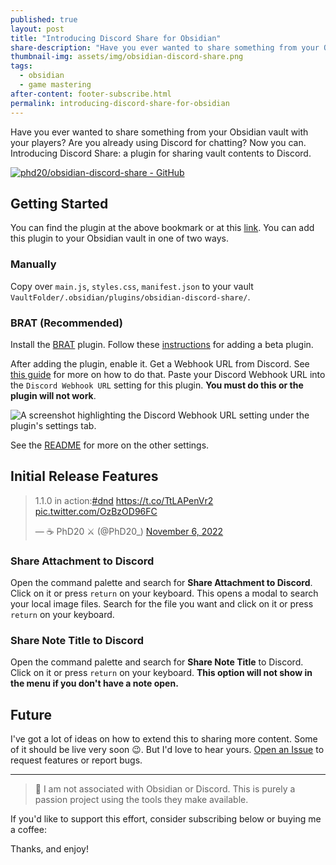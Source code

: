 ```yaml
---
published: true
layout: post
title: "Introducing Discord Share for Obsidian"
share-description: "Have you ever wanted to share something from your Obsidian vault with your players? Are you already using Discord for chatting? Now you can. Introducing Discord Share: a plugin for sharing vault contents to Discord."
thumbnail-img: assets/img/obsidian-discord-share.png
tags:
  - obsidian
  - game mastering
after-content: footer-subscribe.html
permalink: introducing-discord-share-for-obsidian
---
```


Have you ever wanted to share something from your Obsidian vault with your players? Are you already using Discord for chatting? Now you can. Introducing Discord Share: a plugin for sharing vault contents to Discord.

[![phd20/obsidian-discord-share - GitHub](https://gh-card.dev/repos/phd20/obsidian-discord-share.svg)](https://github.com/phd20/obsidian-discord-share)

## Getting Started

You can find the plugin at the above bookmark or at this [link](https://github.com/phd20/obsidian-discord-share). You can add this plugin to your Obsidian vault in one of two ways. 

### Manually
Copy over `main.js`, `styles.css`, `manifest.json` to your vault `VaultFolder/.obsidian/plugins/obsidian-discord-share/`.

### BRAT (Recommended)

Install the [BRAT](https://github.com/TfTHacker/obsidian42-brat) plugin. Follow these [instructions](https://github.com/TfTHacker/obsidian42-brat#adding-a-beta-plugin) for adding a beta plugin.

After adding the plugin, enable it. Get a Webhook URL from Discord. See [this guide](https://support.discord.com/hc/en-us/articles/228383668-Intro-to-Webhooks) for more on how to do that. Paste your Discord Webhook URL into the `Discord Webhook URL` setting for this plugin. **You must do this or the plugin will not work**.

![A screenshot highlighting the Discord Webhook URL setting under the plugin's settings tab.]({{site.baseurl}}/assets/img/obsidian-discord-share-settings.png)

See the [README](https://github.com/phd20/obsidian-discord-share#optional-settings) for more on the other settings.

## Initial Release Features

<blockquote class="twitter-tweet"><p lang="en" dir="ltr">1.1.0 in action:<a href="https://twitter.com/hashtag/dnd?src=hash&amp;ref_src=twsrc%5Etfw">#dnd</a> <a href="https://t.co/TtLAPenVr2">https://t.co/TtLAPenVr2</a> <a href="https://t.co/OzBzOD96FC">pic.twitter.com/OzBzOD96FC</a></p>&mdash; ☕️ PhD20 ⚔️ (@PhD20_) <a href="https://twitter.com/PhD20_/status/1589343378571137026?ref_src=twsrc%5Etfw">November 6, 2022</a></blockquote> <script async src="https://platform.twitter.com/widgets.js" charset="utf-8"></script>

### Share Attachment to Discord

Open the command palette and search for **Share Attachment to Discord**. Click on it or press `return` on your keyboard. This opens a modal to search your local image files. Search for the file you want and click on it or press `return` on your keyboard.

### Share Note Title to Discord
Open the command palette and search for **Share Note Title** to Discord. Click on it or press `return` on your keyboard. **This option will not show in the menu if you don't have a note open.**

## Future
I've got a lot of ideas on how to extend this to sharing more content. Some of it should be live very soon 😉. But I'd love to hear yours. [Open an Issue](https://github.com/phd20/obsidian-discord-share/issues/new) to request features or report bugs.

---

> 💁 I am not associated with Obsidian or Discord. This is purely a passion project using the tools they make available.

If you'd like to support this effort, consider subscribing below or buying me a coffee:

<script type='text/javascript' src='https://storage.ko-fi.com/cdn/widget/Widget_2.js'></script><script type='text/javascript'>kofiwidget2.init('Support Me on Ko-fi', '#29abe0', 'C0C8XS4N');kofiwidget2.draw();</script> 

Thanks, and enjoy!
